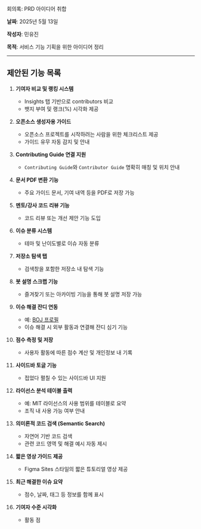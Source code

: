 회의록: PRD 아이디어 취합

**날짜**: 2025년 5월 13일  

**작성자**: 민유진  

**목적**: 서비스 기능 기획을 위한 아이디어 정리

---

## 제안된 기능 목록

1. **기여자 비교 및 랭킹 시스템**
   - Insights 탭 기반으로 contributors 비교
   - 뱃지 부여 및 랭크(%) 시각화 제공

2. **오픈소스 생성자용 가이드**
   - 오픈소스 프로젝트를 시작하려는 사람을 위한 체크리스트 제공
   - 가이드 유무 자동 감지 및 안내

3. **Contributing Guide 연결 지원**
   - `Contributing Guide`와 `Contributor Guide` 명확히 매칭 및 위치 안내

4. **문서 PDF 변환 기능**
   - 주요 가이드 문서, 기여 내역 등을 PDF로 저장 가능

5. **멘토/강사 코드 리뷰 기능**
   - 코드 리뷰 또는 개선 제안 기능 도입

6. **이슈 분류 시스템**
   - 테마 및 난이도별로 이슈 자동 분류

7. **저장소 탐색 탭**
   - 검색창을 포함한 저장소 내 탐색 기능

8. **봇 설명 스크랩 기능**
   - 즐겨찾기 또는 아카이빙 기능을 통해 봇 설명 저장 가능

9. **이슈 해결 잔디 연동**
   - 예: [BOJ 프로필](https://www.acmicpc.net/user/soberanalyst)  
   - 이슈 해결 시 외부 활동과 연결해 잔디 심기 기능

10. **점수 측정 및 저장**
    - 사용자 활동에 따른 점수 계산 및 개인정보 내 기록

11. **사이드바 토글 기능**
    - 접었다 펼칠 수 있는 사이드바 UI 지원

12. **라이선스 분석 테이블 출력**
    - 예: MIT 라이선스의 사용 범위를 테이블로 요약  
    - 조직 내 사용 가능 여부 안내

13. **의미론적 코드 검색 (Semantic Search)**
    - 자연어 기반 코드 검색  
    - 관련 코드 영역 및 해결 예시 자동 제시

14. **짧은 영상 가이드 제공**
    - Figma Sites 스타일의 짧은 튜토리얼 영상 제공

15. **최근 해결한 이슈 요약**
    - 점수, 날짜, 태그 등 정보를 함께 표시

16. **기여자 수준 시각화**
    - 활동 점
